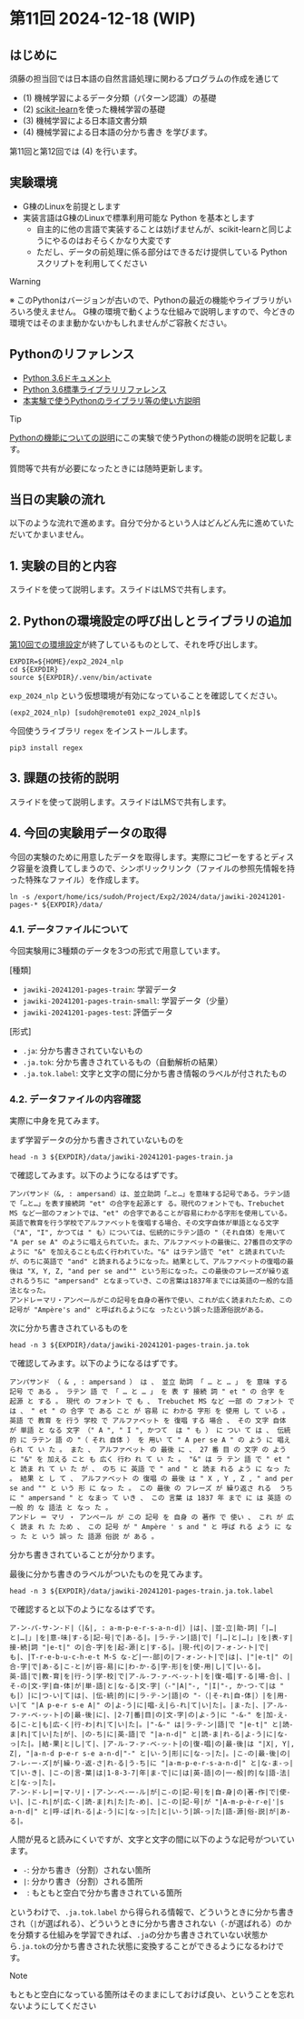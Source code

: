 # 第11回 2024-12-18 (WIP)

## はじめに
須藤の担当回では日本語の自然言語処理に関わるプログラムの作成を通じて
- (1) 機械学習によるデータ分類（パターン認識）の基礎
- (2) [scikit-learn](https://github.com/scikit-learn/scikit-learn)を使った機械学習の基礎
- (3) 機械学習による日本語文書分類
- (4) 機械学習による日本語の分かち書き
を学びます。

第11回と第12回では (4) を行います。

## 実験環境
- G棟のLinuxを前提とします
- 実装言語はG棟のLinuxで標準利用可能な Python を基本とします
  - 自主的に他の言語で実装することは妨げませんが、scikit-learnと同じようにやるのはおそらくかなり大変です
  - ただし、データの前処理に係る部分はできるだけ提供している Python スクリプトを利用してください

> [!WARNING]
> ※ このPythonはバージョンが古いので、Pythonの最近の機能やライブラリがいろいろ使えません。
> G棟の環境で動くような仕組みで説明しますので、今どきの環境ではそのまま動かないかもしれませんがご容赦ください。

## Pythonのリファレンス
- [Python 3.6ドキュメント](https://docs.python.org/ja/3.6/)
- [Python 3.6標準ライブラリリファレンス](https://docs.python.org/ja/3.6/library/index.html)
- [本実験で使うPythonのライブラリ等の使い方説明](https://github.com/lics-nara-wu/lics-exp2-2024/edit/main/README_python.md)

> [!TIP]
> [Pythonの機能についての説明](https://github.com/lics-nara-wu/lics-exp2-2024/blob/main/README_python.md)にこの実験で使うPythonの機能の説明を記載します。
>
> 質問等で共有が必要になったときには随時更新します。

## 当日の実験の流れ
以下のような流れで進めます。自分で分かるという人はどんどん先に進めていただいてかまいません。

## 1. 実験の目的と内容
スライドを使って説明します。スライドはLMSで共有します。

## 2. Pythonの環境設定の呼び出しとライブラリの追加
[第10回での環境設定](https://github.com/lics-nara-wu/lics-exp2-2024/blob/main/11Dec/README.md)が終了しているものとして、それを呼び出します。
```
EXPDIR=${HOME}/exp2_2024_nlp
cd ${EXPDIR}
source ${EXPDIR}/.venv/bin/activate
```
`exp_2024_nlp` という仮想環境が有効になっていることを確認してください。
```
(exp2_2024_nlp) [sudoh@remote01 exp2_2024_nlp]$
```

今回使うライブラリ `regex` をインストールします。
```
pip3 install regex
```

## 3. 課題の技術的説明
スライドを使って説明します。スライドはLMSで共有します。

## 4. 今回の実験用データの取得
今回の実験のために用意したデータを取得します。実際にコピーをするとディスク容量を浪費してしまうので、シンボリックリンク（ファイルの参照先情報を持った特殊なファイル）を作成します。
```
ln -s /export/home/ics/sudoh/Project/Exp2/2024/data/jawiki-20241201-pages-* ${EXPDIR}/data/
```

### 4.1. データファイルについて
今回実験用に3種類のデータを3つの形式で用意しています。

[種類]
- `jawiki-20241201-pages-train`: 学習データ
- `jawiki-20241201-pages-train-small`: 学習データ（少量）
- `jawiki-20241201-pages-test`: 評価データ

[形式]
- `.ja`: 分かち書きされていないもの
- `.ja.tok`: 分かち書きされているもの（自動解析の結果）
- `.ja.tok.label`: 文字と文字の間に分かち書き情報のラベルが付されたもの

### 4.2. データファイルの内容確認
実際に中身を見てみます。

まず学習データの分かち書きされていないものを
```
head -n 3 ${EXPDIR}/data/jawiki-20241201-pages-train.ja
```
で確認してみます。以下のようになるはずです。
```
アンパサンド（&, : ampersand）は、並立助詞「…と…」を意味する記号である。ラテン語で「…と…」を表す接続詞 "et" の合字を起源とす る。現代のフォントでも、Trebuchet MS など一部のフォントでは、"et" の合字であることが容易にわかる字形を使用している。
英語で教育を行う学校でアルファベットを復唱する場合、その文字自体が単語となる文字（"A", "I", かつては " も）については、伝統的にラテン語の "（それ自体）を用いて "A per se A" のように唱えられていた。また、アルファベットの最後に、27番目の文字のように "&" を加えることも広く行われていた。"&" はラテン語で "et" と読まれていたが、のちに英語で "and" と読まれるようになった。結果として、アルファベットの復唱の最後は "X, Y, Z, "and per se and"" という形になった。この最後のフレーズが繰り返されるうちに "ampersand" となまっていき、この言葉は1837年までには英語の一般的な語法となった。
アンドレ＝マリ・アンペールがこの記号を自身の著作で使い、これが広く読まれたため、この記号が "Ampère's and" と呼ばれるようにな ったという誤った語源俗説がある。
```

次に分かち書きされているものを
```
head -n 3 ${EXPDIR}/data/jawiki-20241201-pages-train.ja.tok
```
で確認してみます。以下のようになるはずです。
```
アンパサンド （ & , : ampersand ） は 、 並立 助詞 「 … と … 」 を 意味 する 記号 で ある 。 ラテン 語 で 「 … と … 」 を 表 す 接続 詞 " et " の 合字 を 起源 と する 。 現代 の フォント で も 、 Trebuchet MS など 一部 の フォント で は 、 " et " の 合字 で ある こと が 容易 に わかる 字形 を 使用 し て いる 。 
英語 で 教育 を 行う 学校 で アルファベット を 復唱 する 場合 、 その 文字 自体 が 単語 と なる 文字 （" A ", " I ", かつて  は " も ） に つい て は 、 伝統 的 に ラテン 語 の "（ それ 自体 ） を 用い て " A per se A " の よう に 唱え られ て い た 。 また 、 アルファベット の 最後 に 、 27 番 目 の 文字 の よう に "&" を 加える こと も 広く 行わ れ て い た 。 "&" は ラ テン 語 で " et " と 読ま れ て い た が 、 のち に 英語 で " and " と 読ま れる よう に なっ た 。 結果 と し て 、 アルファベット の 復唱 の 最後 は " X , Y , Z , " and per se and "" と いう 形 に なっ た 。 この 最後 の フレーズ が 繰り返さ れる  うち に " ampersand " と なまっ て いき 、 この 言葉 は 1837 年 まで に は 英語 の 一般 的 な 語法 と なっ た 。 
アンドレ ＝ マリ ・ アンペール が この 記号 を 自身 の 著作 で 使い 、 これ が 広く 読ま れ た ため 、 この 記号 が " Ampère ' s and " と 呼ば れる よう に なっ た と いう 誤っ た 語源 俗説 が ある 。 
```
分かち書きされていることが分かります。

最後に分かち書きのラベルがついたものを見てみます。
```
head -n 3 ${EXPDIR}/data/jawiki-20241201-pages-train.ja.tok.label
```
で確認すると以下のようになるはずです。
```
ア-ン-パ-サ-ン-ド|（|&|, : a-m-p-e-r-s-a-n-d|）|は|、|並-立|助-詞|「|…|と|…|」|を|意-味|す-る|記-号|で|あ-る|。|ラ-テ-ン|語|で|「|…|と|…|」|を|表-す|接-続|詞 "|e-t|" の|合-字|を|起-源|と|す-る|。|現-代|の|フ-ォ-ン-ト|で|も|、|T-r-e-b-u-c-h-e-t M-S な-ど|一-部|の|フ-ォ-ン-ト|で|は|、|"|e-t|" の|合-字|で|あ-る|こ-と|が|容-易|に|わ-か-る|字-形|を|使-用|し|て|い-る|。
英-語|で|教-育|を|行-う|学-校|で|ア-ル-フ-ァ-ベ-ッ-ト|を|復-唱|す-る|場-合|、|そ-の|文-字|自-体|が|単-語|と|な-る|文-字|（-"|A|"-, "|I|"-, か-つ-て|は " も|）|に|つ-い|て|は|、|伝-統|的|に|ラ-テ-ン|語|の "-（|そ-れ|自-体|）|を|用-い|て "|A p-e-r s-e A|" の|よ-う|に|唱-え|ら-れ|て|い|た|。|ま-た|、|ア-ル-フ-ァ-ベ-ッ-ト|の|最-後|に|、|2-7|番|目|の|文-字|の|よ-う|に "-&-" を|加-え-る|こ-と|も|広-く|行-わ|れ|て|い|た|。|"-&-" は|ラ-テ-ン|語|で "|e-t|" と|読-ま|れ|て|い|た|が|、|の-ち|に|英-語|で "|a-n-d|" と|読-ま|れ-る|よ-う|に|な-っ|た|。|結-果|と|し|て|、|ア-ル-フ-ァ-ベ-ッ-ト|の|復-唱|の|最-後|は "|X|, Y|, Z|, "|a-n-d p-e-r s-e a-n-d|"-" と|い-う|形|に|な-っ|た|。|こ-の|最-後|の|フ-レ-ー-ズ|が|繰-り-返-さ|れ-る|う-ち|に "|a-m-p-e-r-s-a-n-d|" と|な-ま-っ|て|い-き|、|こ-の|言-葉|は|1-8-3-7|年|ま-で|に|は|英-語|の|一-般|的|な|語-法|と|な-っ|た|。
ア-ン-ド-レ|＝|マ-リ|・|ア-ン-ペ-ー-ル|が|こ-の|記-号|を|自-身|の|著-作|で|使-い|、|こ-れ|が|広-く|読-ま|れ|た|た-め|、|こ-の|記-号|が "|A-m-p-è-r-e|'|s a-n-d|" と|呼-ば|れ-る|よ-う|に|な-っ|た|と|い-う|誤-っ|た|語-源|俗-説|が|あ-る|。
```
人間が見ると読みにくいですが、文字と文字の間に以下のような記号がついています。
- `-`: 分かち書き（分割）されない箇所
- `|`: 分かり書き（分割）される箇所
- ` `: もともと空白で分かち書きされている箇所

というわけで、`.ja.tok.label` から得られる情報で、どういうときに分かち書きされ（`|`が選ばれる）、どういうときに分かち書きされない（`-`が選ばれる）のかを分類する仕組みを学習できれば、`.ja`の分かち書きされていない状態から`.ja.tok`の分かち書きされた状態に変換することができるようになるわけです。
> [!NOTE]
> もともと空白になっている箇所はそのままにしておけば良い、ということを忘れないようにしてください
